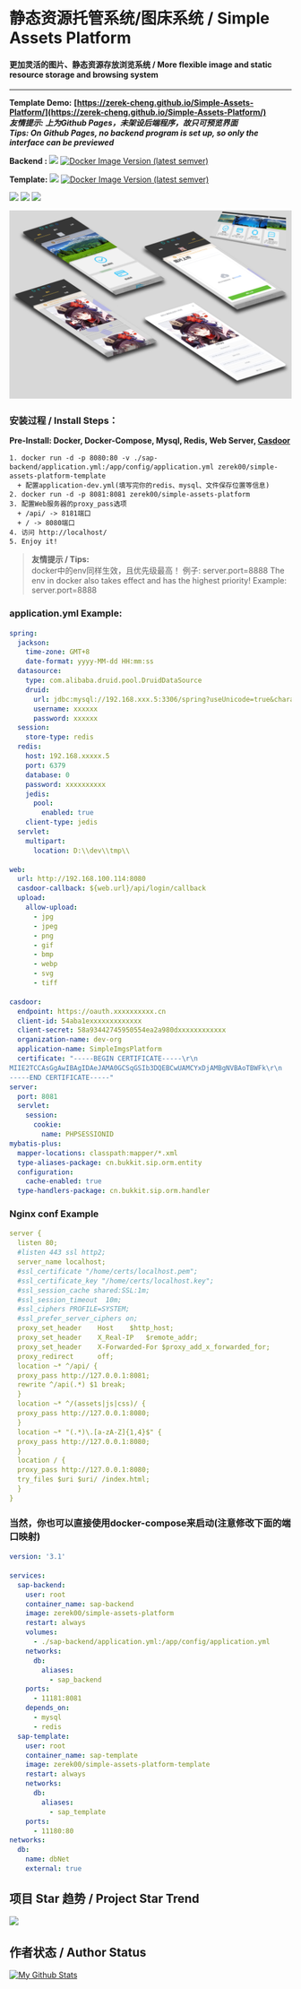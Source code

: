 # 静态资源托管系统/图床系统 / Simple Assets Platform

#### **更加灵活的图片、静态资源存放浏览系统** / **More flexible image and static resource storage and browsing system**

---  
**Template Demo:**
**[https://zerek-cheng.github.io/Simple-Assets-Platform/](https://zerek-cheng.github.io/Simple-Assets-Platform/)**  
***友情提示: 上为Github Pages，未架设后端程序，故只可预览界面***  
***Tips: On Github Pages, no backend program is set up, so only the interface can be previewed***

**Backend :**
[![](https://github.com/Zerek-Cheng/Simple-Assets-Platform/actions/workflows/docker.yml/badge.svg?branch=master)](https://hub.docker.com/repository/docker/zerek00/simple-assets-platform)
[![Docker Image Version (latest semver)](https://img.shields.io/docker/v/zerek00/simple-assets-platform)](https://hub.docker.com/repository/docker/zerek00/simple-assets-platform)

**Template:**
[![](https://github.com/Zerek-Cheng/Simple-Assets-Platform/actions/workflows/docker.yml/badge.svg?branch=master-template)](https://hub.docker.com/repository/docker/zerek00/simple-assets-platform-template)
[![Docker Image Version (latest semver)](https://img.shields.io/docker/v/zerek00/simple-assets-platform-template)](https://hub.docker.com/repository/docker/zerek00/simple-assets-platform-template)

![](https://imgEntity.shields.io/github/languages/code-size/Zerek-Cheng/Simple-Assets-Platform?style=for-the-badge)
![](https://imgEntity.shields.io/github/stars/Zerek-Cheng/Simple-Assets-Platform?style=for-the-badge)
![](https://imgEntity.shields.io/github/license/Zerek-Cheng/Simple-Assets-Platform?style=for-the-badge)

![](https://github.com/Zerek-Cheng/Simple-Assets-Platform/raw/master/show.jpg)

### 安装过程 / Install Steps：

**Pre-Install: Docker, Docker-Compose, Mysql, Redis, Web Server, [Casdoor](https://github.com/casdoor/casdoor)**

```
1. docker run -d -p 8080:80 -v ./sap-backend/application.yml:/app/config/application.yml zerek00/simple-assets-platform-template
  + 配置application-dev.yml(填写完你的redis、mysql、文件保存位置等信息)
2. docker run -d -p 8081:8081 zerek00/simple-assets-platform
3. 配置Web服务器的proxy_pass选项
  + /api/ -> 8181端口
  + / -> 8080端口
4. 访问 http://localhost/
5. Enjoy it!
```

> **友情提示 / Tips:**  
> docker中的env同样生效，且优先级最高！ 例子: server.port=8888
> The env in docker also takes effect and has the highest priority! Example: server.port=8888

### application.yml Example:

```yaml
spring:
  jackson:
    time-zone: GMT+8
    date-format: yyyy-MM-dd HH:mm:ss
  datasource:
    type: com.alibaba.druid.pool.DruidDataSource
    druid:
      url: jdbc:mysql://192.168.xxx.5:3306/spring?useUnicode=true&characterEncoding=utf-8&useSSL=false&useAffectedRows=true&serverTimezone=GMT%2B8
      username: xxxxxx
      password: xxxxxx
  session:
    store-type: redis
  redis:
    host: 192.168.xxxxx.5
    port: 6379
    database: 0
    password: xxxxxxxxxx
    jedis:
      pool:
        enabled: true
    client-type: jedis
  servlet:
    multipart:
      location: D:\\dev\\tmp\\

web:
  url: http://192.168.100.114:8080
  casdoor-callback: ${web.url}/api/login/callback
  upload:
    allow-upload:
      - jpg
      - jpeg
      - png
      - gif
      - bmp
      - webp
      - svg
      - tiff

casdoor:
  endpoint: https://oauth.xxxxxxxxxx.cn
  client-id: 54aba1exxxxxxxxxxxxx
  client-secret: 58a93442745950554ea2a980dxxxxxxxxxxxx
  organization-name: dev-org
  application-name: SimpleImgsPlatform
  certificate: "-----BEGIN CERTIFICATE-----\r\n
MIIE2TCCAsGgAwIBAgIDAeJAMA0GCSqGSIb3DQEBCwUAMCYxDjAMBgNVBAoTBWFk\r\n
-----END CERTIFICATE-----"
server:
  port: 8081
  servlet:
    session:
      cookie:
        name: PHPSESSIONID
mybatis-plus:
  mapper-locations: classpath:mapper/*.xml
  type-aliases-package: cn.bukkit.sip.orm.entity
  configuration:
    cache-enabled: true
  type-handlers-package: cn.bukkit.sip.orm.handler
```

### Nginx conf Example

```yaml
server {
  listen 80;
  #listen 443 ssl http2;
  server_name localhost;
  #ssl_certificate "/home/certs/localhost.pem";
  #ssl_certificate_key "/home/certs/localhost.key";
  #ssl_session_cache shared:SSL:1m;
  #ssl_session_timeout  10m;
  #ssl_ciphers PROFILE=SYSTEM;
  #ssl_prefer_server_ciphers on;
  proxy_set_header    Host    $http_host;
  proxy_set_header    X_Real-IP   $remote_addr;
  proxy_set_header    X-Forwarded-For $proxy_add_x_forwarded_for;
  proxy_redirect      off;
  location ~* ^/api/ {
  proxy_pass http://127.0.0.1:8081;
  rewrite ^/api(.*) $1 break;
  }
  location ~* ^/(assets|js|css)/ {
  proxy_pass http://127.0.0.1:8080;
  }
  location ~* "(.*)\.[a-zA-Z]{1,4}$" {
  proxy_pass http://127.0.0.1:8080;
  }
  location / {
  proxy_pass http://127.0.0.1:8080;
  try_files $uri $uri/ /index.html;
  }
}
```

### 当然，你也可以直接使用docker-compose来启动(注意修改下面的端口映射)

```yaml
version: '3.1'

services:
  sap-backend:
    user: root
    container_name: sap-backend
    image: zerek00/simple-assets-platform
    restart: always
    volumes:
      - ./sap-backend/application.yml:/app/config/application.yml
    networks:
      db:
        aliases:
          - sap_backend
    ports:
      - 11181:8081
    depends_on:
      - mysql
      - redis
  sap-template:
    user: root
    container_name: sap-template
    image: zerek00/simple-assets-platform-template
    restart: always
    networks:
      db:
        aliases:
          - sap_template
    ports:
      - 11180:80
networks:
  db:
    name: dbNet
    external: true
```

## 项目 Star 趋势 / Project Star Trend

![](https://starchart.cc/Zerek-Cheng/Simple-Assets-Platform.svg)

## 作者状态 / Author Status

[![My Github Stats](https://github-readme-stats.vercel.app/api?username=Zerek-Cheng&show_icons=true&theme=radical)](https://github.com/Zerek-Cheng)